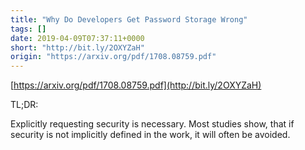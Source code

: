 ```yaml
---
title: "Why Do Developers Get Password Storage Wrong"
tags: []
date: 2019-04-09T07:37:11+0000
short: "http://bit.ly/2OXYZaH"
origin: "https://arxiv.org/pdf/1708.08759.pdf"
---
```


[https://arxiv.org/pdf/1708.08759.pdf](http://bit.ly/2OXYZaH)

TL;DR:

Explicitly requesting security is necessary. Most studies show, that if security is not implicitly defined in the work, it will often be avoided.
